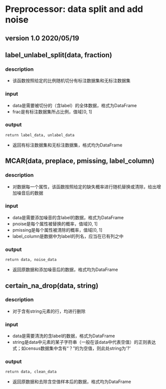 # Preprocessor: data split and add noise
## version 1.0 2020/05/19


## label_unlabel_split(data, fraction)
### description
* 该函数按照给定的比例随机切分有标注数据集和无标注数据集
### input
* data是需要被切分的（含label）的全体数据，格式为DataFrame
* frac是有标注数据集所占比例，值域[0, 1]
### output
```
return label_data, unlabel_data
```
* 返回有标注数据集和无标注数据集，格式均为DataFrame

## MCAR(data, preplace, pmissing, label_column)
### description
* 对数据每一个属性，该函数按照给定的缺失概率进行随机替换或清除，给出增加噪音后的数据
### input
* data是需要添加噪音的含label的数据，格式为DataFrame
* pnoise是每个属性被替换的概率，值域[0, 1]
* pmissing是每个属性被清除的概率，值域[0, 1]
* label_column是数据中为label的列名，应当在已有列之中
### output
```
return data, noise_data
```
* 返回原数据和添加噪音后的数据，格式均为DataFrame

## certain_na_drop(data, string)
### description
* 对于含有string元素的行，均进行删除
### input
* data是需要清洗的含label的数据，格式为DataFrame
* string是data中元素的某子字符串（一般在该data中代表空值）的正则表达式；如census数据集中含有“？”的为空值，则此处string为'\?'
### output
```
return data, clean_data
```
* 返回原数据和去除含空值样本后的数据，格式均为DataFrame
    
    


